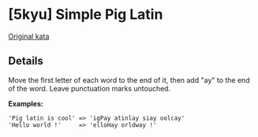 # [5kyu] Simple Pig Latin

[Original kata](https://www.codewars.com/kata/520b9d2ad5c005041100000f)

## Details

Move the first letter of each word to the end of it, then add "ay" to the end of the word. Leave punctuation marks untouched.

**Examples:**
```
'Pig latin is cool' => 'igPay atinlay siay oolcay'
'Hello world !'     => 'elloHay orldway !'
```
